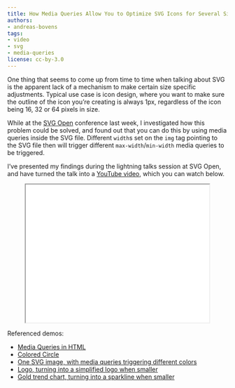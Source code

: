 ```yaml
---
title: How Media Queries Allow You to Optimize SVG Icons for Several Sizes
authors:
- andreas-bovens
tags:
- video
- svg
- media-queries
license: cc-by-3.0
---
```


One thing that seems to come up from time to time when talking about SVG is the apparent lack of a mechanism to make certain size specific adjustments. Typical use case is icon design, where you want to make sure the outline of the icon you’re creating is always 1px, regardless of the icon being 16, 32 or 64 pixels in size.

While at the [SVG Open][1] conference last week, I investigated how this problem could be solved, and found out that you can do this by using media queries inside the SVG file. Different `width`s set on the `img` tag pointing to the SVG file then will trigger different `max-width`/`min-width` media queries to be triggered.

[1]: http://www.svgopen.org/2009/

I’ve presented my findings during the lightning talks session at SVG Open, and have turned the talk into a [YouTube video][2], which you can watch below.

[2]: http://www.youtube.com/watch?v=YAK5el8Uvrg

<figure class="figure">
	<iframe width="420" height="315" src="//www.youtube.com/embed/YAK5el8Uvrg" allowfullscreen class="figure__media"></iframe>
</figure>

Referenced demos:

- [Media Queries in HTML](http://people.opera.com/andreasb/demos/demo_mediaqueries/)
- [Colored Circle](http://people.opera.com/andreasb/demos/demos_svgopen2009/update/svgscalebasic.html)
- [One SVG image, with media queries triggering different colors](http://people.opera.com/andreasb/demos/demos_svgopen2009/circles.html)
- [Logo, turning into a simplified logo when smaller](http://people.opera.com/andreasb/demos/demos_svgopen2009/update/svgscalelogo.html)
- [Gold trend chart, turning into a sparkline when smaller](http://people.opera.com/andreasb/demos/demos_svgopen2009/update/svgscalegold.html)
